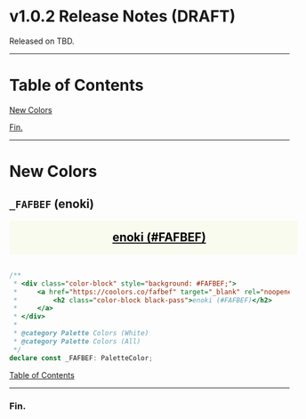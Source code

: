 <!--suppress JSUnresolvedLibraryURL -->

<style>
  div.color-block {
      text-align: center;
  }

  .color-block {
      width: 100%;
      margin: 0;
      padding: 0.5em;
  }

  .black-pass {
      color: black;
  }

  .white-pass {
      color: white;
  }
</style>

<script src="https://coolors.co/palette-widget/widget.js"></script>

# v1.0.2 Release Notes (DRAFT)

Released on TBD.

----

# Table of Contents

[New Colors](#new-colors)

[Fin.](#fin)

----

# New Colors

## `_FAFBEF` (enoki)

<div class="color-block" style="background: #FAFBEF;">
  <a href="https://coolors.co/fafbef" target="_blank" rel="noopener noreferrer">
    <h2 class="color-block black-pass">enoki (#FAFBEF)</h2>
  </a>
</div>
<br/>

```typescript
/**
 * <div class="color-block" style="background: #FAFBEF;">
 *     <a href="https://coolors.co/fafbef" target="_blank" rel="noopener noreferrer">
 *         <h2 class="color-block black-pass">enoki (#FAFBEF)</h2>
 *     </a>
 * </div>
 *
 * @category Palette Colors (White)
 * @category Palette Colors (All)
 */
declare const _FAFBEF: PaletteColor;
```

[Table of Contents](#table-of-contents)

----

### Fin.
